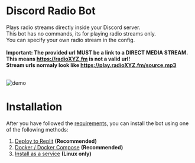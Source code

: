 <h1>Discord Radio Bot</h1>

Plays radio streams directly inside your Discord server.<br />
This bot has no commands, its for playing radio streams only.<br />
You can specify your own radio stream in the config.<br>
<br>
<b>
Important: The provided url MUST be a link to a DIRECT MEDIA STREAM. This means https://radioXYZ.fm is not a valid url!<br>
Stream urls normaly look like https://play.radioXYZ.fm/source.mp3
</b>

<br>

<img src="https://i.imgur.com/lzF9Fr0.png" alt="demo">

<h1>Installation</h1>

After you have followed the <a href="docs/requirements.md">requirements</a>, you can install the bot using one of the following methods:

1. <a href="https://replit.com">Deploy to Replit</a> <b>(Recommended)</b>
2. <a href="docs/docker.md">Docker / Docker Compose</a> <b>(Recommended)</b>
3. <a href="docs/service.md">Install as a service</a> <b>(Linux only)</b>

